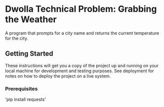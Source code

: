 # Dwolla Technical Problem: Grabbing the Weather
A program that prompts for a city name and returns the current temperature for the city.

## Getting Started
These instructions will get you a copy of the project up and running on your local machine for development and testing purposes. See deployment for notes on how to deploy the project on a live system.

### Prerequisites
'pip install requests'